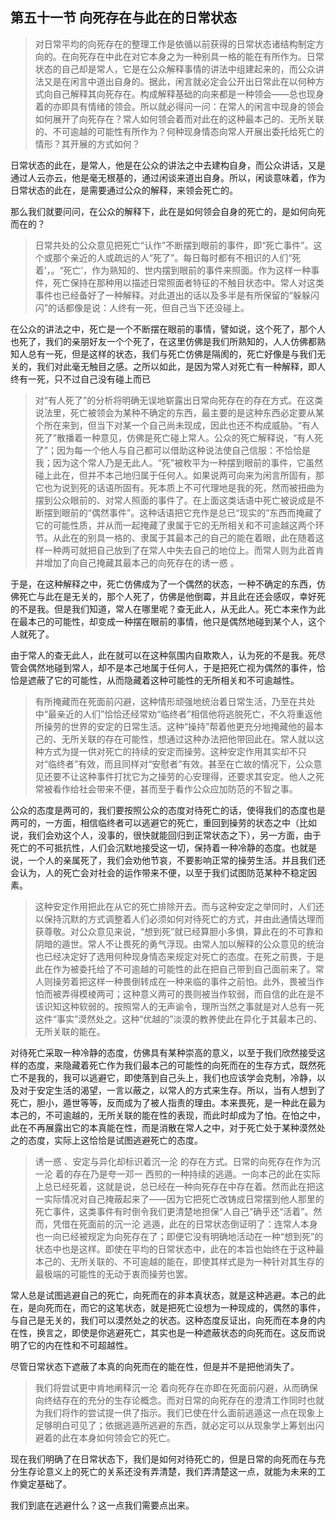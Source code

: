<h2>第五十一节 向死存在与此在的日常状态</h2><blockquote data-pid="gwtRDk96">对日常平均的向死存在的整理工作是依循以前获得的日常状态诸结构制定方向的。在向死存在中此在对它本身之为一种别具一格的能在有所作为。日常状态的自己却是常人，它是在公众解释事情的讲法中组建起来的，而公众讲法又是在闲言中道出自身的。据此，闲言就必定会公开出日常此在以何种方式向自己解释其向死存在。构成解释基础的向来都是一种领会——总也现身着的亦即具有情绪的领会。所以就必得问一问：在常人的闲言中现身的领会如何展开了向死存在？常人如何领会着而对此在的这种最本己的、无所关联的、不可逾越的可能性有所作为？何种现身情态向常人开展出委托给死亡的情形？其开展的方式如何？</blockquote><p data-pid="PZ7z_qBW">日常状态的此在，是常人，他是在公众的讲法之中去建构自身，而公众讲话，又是通过人云亦云，他是毫无根基的，通过闲谈来道出自身。所以，闲谈意味着，作为日常状态的此在，是需要通过公众的解释，来领会死亡的。</p><p data-pid="O-1AtnNv">那么我们就要问问，在公众的解释下，此在是如何领会自身的死亡的，是如何向死而在的？</p><blockquote data-pid="wYVUkqcT">日常共处的公众意见把死亡“认作”不断摆到眼前的事件，即“死亡事件”。这个或那个亲近的人或疏远的人“死了”。每日每时都有不相识的人们“死着’，。“死亡’，作为熟知的、世内摆到眼前的事件来照面。作为这样一种事件，死亡保持在那种用以描述日常照面者特征的不触目状态中。常人对这类事件也已经备好了一种解释。对此道出的话以及多半是有所保留的“躲躲闪闪”的话都像是说：人终有一死，但自己当下还没碰上。</blockquote><p data-pid="mfSJY5EE">在公众的讲法之中，死亡是一个不断摆在眼前的事情，譬如说，这个死了，那个人也死了，我们的亲朋好友一个个死了，在这里仿佛是我们所熟知的，人人仿佛都熟知人总有一死，但是这样的状态，我们与死亡仿佛是隔阂的，死亡好像是与我们无关的，我们对此毫无触目之感。之所以如此，是因为常人对死亡有一种解释，即人终有一死，只不过自己没有碰上而已</p><blockquote data-pid="sTWSSqMK">对“有人死了”的分析将明确无误地崭露出日常向死存在的存在方式。在这类说法里，死亡被领会为某种不确定的东西，最主要的是这种东西必定要从某个所在来到，但当下对某一个自己尚未现成，因此也还不构成威胁。“有人死了”散播着一种意见，仿佛是死亡碰上常人。公众的死亡解释说，“有人死了”；因为每一个他人与自己都可以借助这种说法使自己信服：不恰恰是我；因为这个常人乃是无此人。“死”被敉平为一种摆到眼前的事件，它虽然碰上此在，但并不本己地归属于任何人。如果说两可向来为闲言所固有，那它也为说到死的话语所固有。死本质上不可代理地是我的死，然而被扭曲为摆到公众眼前的、对常人照面的事件了。在上面这类话语中死亡被说成是不断摆到眼前的“偶然事件”。这种话语把它充作是总已“现实的”东西而掩藏了它的可能性质，并从而一起掩藏了隶属于它的无所相关和不可逾越这两个环节。从此在的别具一格的、隶属于其最本己的自己的能在着眼，此在随着这样一种两可就把自己放到了在常人中失去自己的地位上。而常人则为此首肯并增加了向自己掩藏其最本己的向死存在的诱一惑 。</blockquote><p data-pid="ORWDWoE4">于是，在这种解释之中，死亡仿佛成为了一个偶然的状态，一种不确定的东西，仿佛死亡与此在是无关的，那个人死了，仿佛是他倒霉，并且此在还会感叹，幸好死的不是我。但是我们知道，常人在哪里呢？查无此人，从无此人。死亡本来作为此在最本己的可能性，却变成一种摆在眼前的事情，他只是偶然地碰到某个人，这个人就死了。</p><p data-pid="EIpTCks0">由于常人的查无此人，此在就可以在这种氛围内自欺欺人，认为死的不是我。死尽管会偶然地碰到常人，却不是本己地属于任何人，于是把死亡视为偶然的事件，恰恰是遮蔽了它的可能性，从而隐藏着这种可能性的无所相关和不可逾越性。</p><blockquote data-pid="9lCncBUR">有所掩藏而在死面前闪避，这种情形顽强地统治着日常生活，乃至在共处中“最亲近的人们”恰恰还经常劝“临终者”相信他将逃脱死亡，不久将重返他所操劳的世界的安定的日常生活。这种“操持”帮着他更充分地掩藏他的最本己的、无所关联的存在可能性，想通过这种办法把他带回此在。常人就以这种方式为提一供对死亡的持续的安定而操劳。这种安定作用其实却不只对“临终者”有效，而且同样对“安慰者”有效。甚至在亡故的情况下，公众意见还要不让这种事件打扰它为之操劳的心安理得，还要求其安定。他人之死常被看作给社会带来不便，甚而至于看作公众应加防范的不智之事。</blockquote><p data-pid="zVjiHzmi">公众的态度是两可的，我们要按照公众的态度对待死亡的话，使得我们的态度也是两可的，一方面，相信临终者可以逃避它的死亡，重回到操劳的状态之中（比如说，我们会劝这个人，没事的，很快就能回归到正常状态之下），另一方面，由于死亡的不可抵抗性，人们会沉默地接受这一切，保持着一种冷静的态度。也就是说，一个人的亲属死了，我们会劝他节哀，不要影响正常的操劳生活。并且我们还会认为，人的死亡会对社会的运作带来不便，以至于我们试图防范某种不稳定因素。</p><blockquote data-pid="Y8e0tHP3">这种安定作用把此在从它的死亡排除开去。而与这种安定之举同时，人们还以保持沉默的方式调整着人们必须如何对待死亡的方式，并由此通情达理而获尊敬。对公众意见来说，“想到死”就已经算胆小多惧，算此在的不可靠和阴暗的遁世。常人不让畏死的勇气浮现。由常人加以解释的公众意见的统治也已经决定好了选用何种现身情态来规定对死亡的态度。在死之前畏，于是此在作为被委托给了不可逾越的可能性的此在把自己带到自己面前来了。常人则操劳着把这样一种畏倒转成在一种来临的事件之前怕。此外，畏被当作怕而被弄得模棱两可；这种意义两可的畏则被当作软弱，而自信的此在是不该识知这种软弱的。按照常人的无声谕令，理所当然之事就是对人总有一死这件“事实”漠然处之。这种“优越的”淡漠的教养使此在异化于其最本己的、无所关联的能在。</blockquote><p data-pid="1UYFttZF">对待死亡采取一种冷静的态度，仿佛具有某种崇高的意义，以至于我们欣然接受这样的态度，来隐藏着死亡作为我们最本己的可能性的向死而在的生存方式，既然死亡不是我的，我可以逃避它，即使落到自己头上，我们也应该学会克制，冷静，以及对于安定生活的渴望，一言以蔽之，以常人的方式来生存。所以，当有人想到了死亡，胆小，遁世等等，反而成为了被人指责的理由。本来畏死，是一种此在最为本己的，不可逾越的，无所关联的能在性的表现，而此时却成为了怕。在怕之中，此在不再展露出它的本真能在性，而是消散在常人之中，对于死亡处于某种漠然处之的态度，实际上这恰恰是试图逃避死亡的态度。</p><blockquote data-pid="PNBqjI_s">诱一惑 、安定与异化却标识着沉一沦 的存在方式。日常的向死存在作为沉一沦 着的存在乃是夸一邓一 西煎的一种持续的逃遁。一向本己的此在实际上总已经死着，这就是说，总已经在一种向死存在中存在着。然而此在把这一实际情况对自己掩蔽起来了——因为它把死亡改铸成日常摆到他人那里的死亡事件，这类事件有时倒令我们更清楚地担保“人自己”确乎还“活着”。然而，凭借在死面前的沉一沦 逃遁，此在的日常状态倒证明了：连常人本身也一向已经被规定为向死存在了；即便它没有明确地活动在一种“想到死”的状态中也是这样。即使在平均的日常状态中，此在的本旨也始终在于这种最本己的、无所关联的、不可逾越的能在，即使其样式是为一种针对其生存的最极端的可能性的无动于衷而操劳也罢。</blockquote><p data-pid="zlxHXwSf">常人总是试图逃避自己的死亡，向死而在的非本真状态，就是这种逃避。本己的此在，是向死而在，而它的这笔状态，就是把死亡设想为一种现成的，偶然的事件，与自己是无关的，我们可以漠然处之的状态。这种态度反证出，向死而在本身的内在性，换言之，即使是你逃避死亡，其实也是一种遮蔽状态的向死而在。这反而说明了它的内在性和不可超越性。</p><p data-pid="eaO9J8Zm">尽管日常状态下遮蔽了本真的向死而在的能在性，但是并不是把他消失了。</p><blockquote data-pid="GEThviOV">我们将尝试更中肯地阐释沉一沦 着向死存在亦即在死面前闪避，从而确保向终结存在的充分的生存论概念。而对日常的向死存在的澄清工作同时也就为我们将作的尝试提一供了指示。我们已使在什么面前逃遁这一点在现象上足够明白可见了；依据逃遁所逃避的东西，就必定可以从现象学上筹划出闪避着的此在本身如何领会它的死亡。</blockquote><p data-pid="1SOb0FLS">现在我们明确了在日常状态下，我们是如何对待死亡的，但是日常的向死而在与充分生存论意义上的死亡的关系还没有弄清楚，我们弄清楚这一点，就能为未来的工作奠定基础了。</p><p data-pid="MmibK_Ve">我们到底在逃避什么？这一点我们需要点出来。</p><p></p>